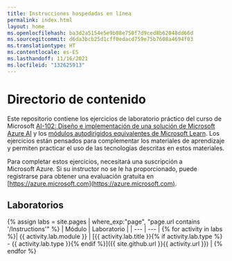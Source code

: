 ```yaml
---
title: Instrucciones hospedadas en línea
permalink: index.html
layout: home
ms.openlocfilehash: ba3d2a5154e5e9b08e750f7d9ced8b62048dd66d
ms.sourcegitcommit: d6da3bcb25d1cff0edacd759e75b7608a4694f03
ms.translationtype: HT
ms.contentlocale: es-ES
ms.lasthandoff: 11/16/2021
ms.locfileid: "132625913"
---
```

# <a name="content-directory"></a>Directorio de contenido

Este repositorio contiene los ejercicios de laboratorio práctico del curso de Microsoft [AI-102: Diseño e implementación de una solución de Microsoft Azure AI](https://docs.microsoft.com/learn/certifications/courses/ai-102t00) y los [módulos autodirigidos equivalentes de Microsoft Learn](https://aka.ms/AzureLearn_AIEngineer). Los ejercicios están pensados para complementar los materiales de aprendizaje y permiten practicar el uso de las tecnologías descritas en estos materiales.

Para completar estos ejercicios, necesitará una suscripción a Microsoft Azure. Si su instructor no se le ha proporcionado, puede registrarse para obtener una evaluación gratuita en [https://azure.microsoft.com](https://azure.microsoft.com).

## <a name="labs"></a>Laboratorios

{% assign labs = site.pages | where_exp:"page", "page.url contains '/Instructions'" %}
| Módulo | Laboratorio |
| --- | --- | 
{% for activity in labs  %}| {{ activity.lab.module }} | [{{ activity.lab.title }}{% if activity.lab.type %} - {{ activity.lab.type }}{% endif %}]({{ site.github.url }}{{ activity.url }}) |
{% endfor %}

